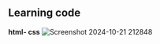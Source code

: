 ## Learning code
**html- css**
![Screenshot 2024-10-21 212848](https://github.com/user-attachments/assets/d424ccbb-ac84-475e-a480-2ff95baab9cc)
